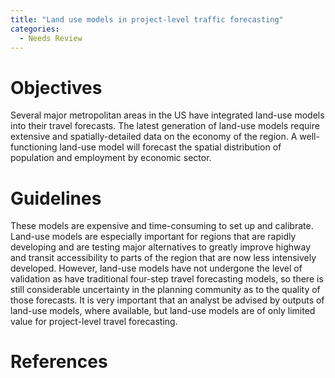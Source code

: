 ```yaml
---
title: "Land use models in project-level traffic forecasting"
categories:
  - Needs Review
---
```


Objectives
==========

Several major metropolitan areas in the US have integrated land-use models into their travel forecasts. The latest generation of land-use models require extensive and spatially-detailed data on the economy of the region. A well-functioning land-use model will forecast the spatial distribution of population and employment by economic sector.

Guidelines
==========

These models are expensive and time-consuming to set up and calibrate. Land-use models are especially important for regions that are rapidly developing and are testing major alternatives to greatly improve highway and transit accessibility to parts of the region that are now less intensively developed. However, land-use models have not undergone the level of validation as have traditional four-step travel forecasting models, so there is still considerable uncertainty in the planning community as to the quality of those forecasts. It is very important that an analyst be advised by outputs of land-use models, where available, but land-use models are of only limited value for project-level travel forecasting.

References
==========

